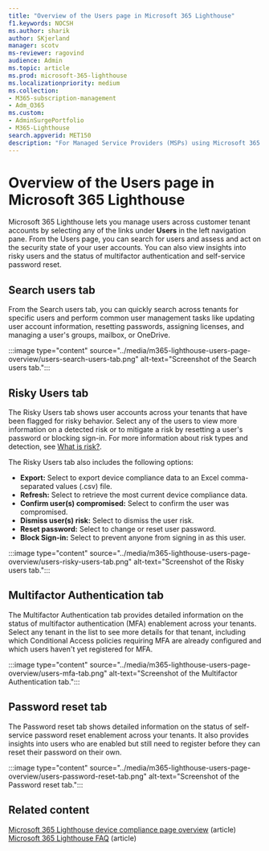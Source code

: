 ```yaml
---
title: "Overview of the Users page in Microsoft 365 Lighthouse"
f1.keywords: NOCSH
ms.author: sharik
author: SKjerland
manager: scotv
ms-reviewer: ragovind
audience: Admin
ms.topic: article
ms.prod: microsoft-365-lighthouse
ms.localizationpriority: medium
ms.collection:
- M365-subscription-management
- Adm_O365
ms.custom:
- AdminSurgePortfolio
- M365-Lighthouse                         
search.appverid: MET150
description: "For Managed Service Providers (MSPs) using Microsoft 365 Lighthouse, learn about the Users page."
---
```


# Overview of the Users page in Microsoft 365 Lighthouse 

Microsoft 365 Lighthouse lets you manage users across customer tenant accounts by selecting any of the links under **Users** in the left navigation pane. From the Users page, you can search for users and assess and act on the security state of your user accounts. You can also view insights into risky users and the status of multifactor authentication and self-service password reset.  
  
## Search users tab  
  
From the Search users tab, you can quickly search across tenants for specific users and perform common user management tasks like updating user account information, resetting passwords, assigning licenses, and managing a user's groups, mailbox, or OneDrive.

:::image type="content" source="../media/m365-lighthouse-users-page-overview/users-search-users-tab.png" alt-text="Screenshot of the Search users tab.":::

## Risky Users tab

The Risky Users tab shows user accounts across your tenants that have been flagged for risky behavior. Select any of the users to view more information on a detected risk or to mitigate a risk by resetting a user's password or blocking sign-in. For more information about risk types and detection, see [What is risk?](/azure/active-directory/identity-protection/concept-identity-protection-risks).

The Risky Users tab also includes the following options:
- **Export:** Select to export device compliance data to an Excel comma-separated values (.csv) file.
- **Refresh:** Select to retrieve the most current device compliance data.
- **Confirm user(s) compromised:** Select to confirm the user was compromised.
- **Dismiss user(s) risk:** Select to dismiss the user risk.  
- **Reset password:** Select to change or reset user password.
- **Block Sign-in:** Select to prevent anyone from signing in as this user.

:::image type="content" source="../media/m365-lighthouse-users-page-overview/users-risky-users-tab.png" alt-text="Screenshot of the Risky users tab.":::

## Multifactor Authentication tab

The Multifactor Authentication tab provides detailed information on the status of multifactor authentication (MFA) enablement across your tenants. Select any tenant in the list to see more details for that tenant, including which Conditional Access policies requiring MFA are already configured and which users haven't yet registered for MFA.

:::image type="content" source="../media/m365-lighthouse-users-page-overview/users-mfa-tab.png" alt-text="Screenshot of the Multifactor Authentication tab.":::

## Password reset tab

The Password reset tab shows detailed information on the status of self-service password reset enablement across your tenants. It also provides insights into users who are enabled but still need to register before they can reset their password on their own.

:::image type="content" source="../media/m365-lighthouse-users-page-overview/users-password-reset-tab.png" alt-text="Screenshot of the Password reset tab.":::

## Related content

[Microsoft 365 Lighthouse device compliance page overview](m365-lighthouse-device-compliance-page-overview.md) (article)\
[Microsoft 365 Lighthouse FAQ](m365-lighthouse-faq.yml) (article)
